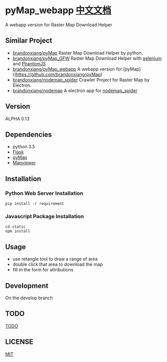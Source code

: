 # pyMap_webapp [中文文档](README_CN.md)
A webapp version for Raster Map Download Helper

## Similar Project

 - [brandonxiang/pyMap](https://github.com/brandonxiang/pyMap) Raster Map Download Helper by python.
 - [brandonxiang/pyMap_GFW](https://github.com/brandonxiang/pyMap_GFW) Raster Map Download Helper with [selenium](https://github.com/SeleniumHQ/selenium/) and [PhantomJS](http://phantomjs.org/)
 - [brandonxiang/pyMap_webapp](https://github.com/brandonxiang/pyMap_webapp) A webapp version for [pyMap]((https://github.com/brandonxiang/pyMap)
 - [brandonxiang/nodemap_spider](https://github.com/brandonxiang/nodemap_spider) Crawler Project for Raster Map by Electron.
 - [brandonxiang/nodemap](https://github.com/brandonxiang/nodemap) A electron app for [nodemap_spider](https://github.com/brandonxiang/nodemap_spider)

## Version

ALPHA 0.13

## Dependencies

- python 3.5
- [Flask](https://github.com/pallets/flask)
- [pyMap](https://github.com/brandonxiang/pyMap)
- [Mapviewer](https://github.com/brandonxiang/MapViewer)

## Installation

### Python Web Server Installation

```
pip install -r requirement
```

### Javascript Package Installation

```
cd static
npm install
```

## Usage

- use retangle tool to draw a range of area
- double click that area to download the map
- fill in the form for attributions

## Development

On the develop branch

## TODO

[TODO](TODO.md)

## LICENSE

[MIT](LICENSE)





